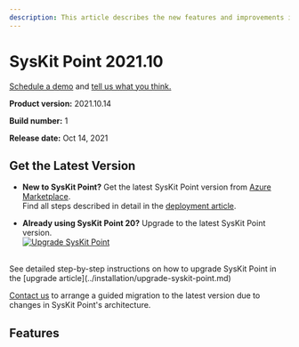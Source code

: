 ```yaml
---
description: This article describes the new features and improvements in SysKit Point version 2021.10.
---
```

# SysKit Point 2021.10

[Schedule a demo](https://www.syskit.com/products/point/request-a-demo/) and [tell us what you think.](https://www.syskit.com/company/contact-us/)

**Product version:** 2021.10.14 

**Build number:** 1

**Release date:** Oct 14, 2021

## Get the Latest Version

* **New to SysKit Point?** Get the latest SysKit Point version from [Azure Marketplace](https://azuremarketplace.microsoft.com/en-us/marketplace/apps/syskitltd.syskit_point).<br/>
    Find all steps described in detail in the [deployment article](../installation/deploy-syskit-point.md).
    
* **Already using SysKit Point 20?** Upgrade to the latest SysKit Point version. <br/>
[![Upgrade SysKit Point](https://aka.ms/deploytoazurebutton)](https://portal.azure.com/#create/Microsoft.Template/uri/https://syskitassetsstorage.blob.core.windows.net/point/updateFiles/PointUpdateTemplate.json)
<br/>
See detailed step-by-step instructions on how to upgrade SysKit Point in the [upgrade article](../installation/upgrade-syskit-point.md)

[Contact us](https://www.syskit.com/company/contact-us/) to arrange a guided migration to the latest version due to changes in SysKit Point's architecture.

## Features
